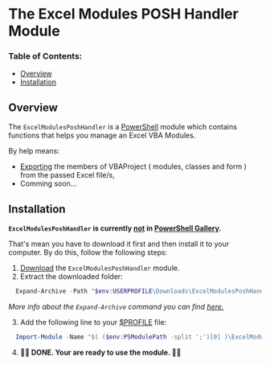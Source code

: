 # The Excel Modules POSH Handler Module #

### Table of Contents: ###

* [Overview](#overview)
* [Installation](#installation)


## Overview ##

The `ExcelModulesPoshHandler` is a [PowerShell](https://learn.microsoft.com/en-us/powershell "Official PowerShell Documentation") module which contains functions that helps you manage an Excel VBA Modules.


By help means:

  * [Exporting](https://github.com/BaronProsimir/ExcelModulesPoshHandler/wiki/Export_ExcelModulesAll "Export-ExcelModulesAll documentation") the members of VBAProject ( modules, classes and form ) from the passed Excel file/s,
  * Comming soon...

## Installation ##

**`ExcelModulesPoshHandler` is currently <ins>not</ins> in [PowerShell Gallery](https://www.powershellgallery.com "PowerShell Gallery | Home").**  

That's mean you have to download it first and then install it to your computer. By do this, follow the following steps:

  1. [Download](https://github.com/BaronProsimir/ExcelModulesPoshHandler/archive/refs/heads/master.zip) the `ExcelModulesPoshHandler` module.
  2. Extract the downloaded folder:

  ```PowerShell
    Expand-Archive -Path "$env:USERPROFILE\Downloads\ExcelModulesPoshHandler-master.zip" -DestinationPath "$( ($env:PSModulePath -split ';')[0] )";
  ```

  *More info about the `Expand-Archive` command you can find [here.](https://learn.microsoft.com/en-us/powershell/module/microsoft.powershell.archive/expand-archive?view=powershell-5.1 "Expand-Archive reference")*

  3. Add the following line to your [$PROFILE](https://learn.microsoft.com/en-us/powershell/module/microsoft.powershell.core/about/about_profiles?view=powershell-5.1#the-profile-variable "about Profiles - The $PROFILE variable") file:

  ```PowerShell
    Import-Module -Name "$( ($env:PSModulePath -split ';')[0] )\ExcelModulesPoshHandler-master\ExcelModulesPoshHandler.psd1";
  ```

  4. **🎉🎉 DONE. Your are ready to use the module. 🎉🎉** 
